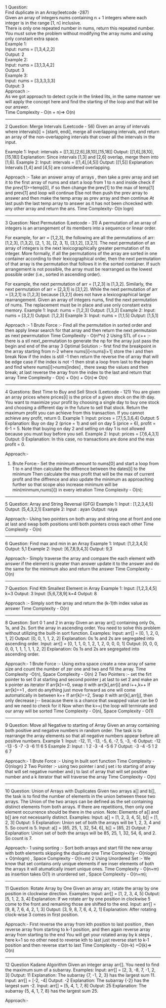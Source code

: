 1 Question:  
Find duplicate in an Array(leetcode -287)  
Given an array of integers nums containing n + 1 integers where each integer is in the range [1, n] inclusive.  
There is only one repeated number in nums, return this repeated number.  
You must solve the problem without modifying the array nums and using only constant extra space.  
Example 1:  
Input: nums = [1,3,4,2,2]  
Output: 2  
Example 2:  
Input: nums = [3,1,3,4,2]  
Output: 3  
Example 3:  
Input: nums = [3,3,3,3,3]  
Output: 3  
Approach :-  
As we got approach to detect cycle in the linked lits, in the same manner we will apply the concept here and find the starting of the loop and that will be our answer.  
Time Complexity - O(n + n)=> O(n)  
  
  ________________________

2 Question:
Merge Intervals (Leetcode - 56)
Given an array of intervals where intervals[i] = [starti, endi], merge all overlapping intervals, and return an array of the non-overlapping intervals that cover all the intervals in the input.

Example 1:
Input: intervals = [[1,3],[2,6],[8,10],[15,18]]
Output: [[1,6],[8,10],[15,18]]
Explanation: Since intervals [1,3] and [2,6] overlap, merge them into [1,6].
Example 2:
Input: intervals = [[1,4],[4,5]]
Output: [[1,5]]
Explanation: Intervals [1,4] and [4,5] are considered overlapping.

Approach :-
Take an answer array of arrays , then take a prev array and set it to the first array of nums and start a loop from 1 to n and inside check if the prev[1]>=temp[0], if so then change the prev[1] to the max of temp[1] and prev[1] and loop will continue 
Else not then push the prev array to answer and then make the temp array as prev array and then continue 
At last push the last temp array to answer as it has not been chcecked with any other array
and return the ans.
Time Complexity- O(n logn)

______________________

3 Question:
Next Permutation (Leetcode - 31)
A permutation of an array of integers is an arrangement of its members into a sequence or linear order.

For example, for arr = [1,2,3], the following are all the permutations of arr: [1,2,3], [1,3,2], [2, 1, 3], [2, 3, 1], [3,1,2], [3,2,1].
The next permutation of an array of integers is the next lexicographically greater permutation of its integer. More formally, if all the permutations of the array are sorted in one container according to their lexicographical order, then the next permutation of that array is the permutation that follows it in the sorted container. If such arrangement is not possible, the array must be rearranged as the lowest possible order (i.e., sorted in ascending order).

For example, the next permutation of arr = [1,2,3] is [1,3,2].
Similarly, the next permutation of arr = [2,3,1] is [3,1,2].
While the next permutation of arr = [3,2,1] is [1,2,3] because [3,2,1] does not have a lexicographical larger rearrangement.
Given an array of integers nums, find the next permutation of nums.
The replacement must be in place and use only constant extra memory.
Example 1:
Input: nums = [1,2,3]
Output: [1,3,2]
Example 2:
Input: nums = [3,2,1]
Output: [1,2,3]
Example 3:
Input: nums = [1,1,5]
Output: [1,5,1]

Approach :-
1 Brute Force :- Find all the permutation in sorted order and then apply linear search for that array and then return the next permutaion as next pewrmutation
Time Compllexity - O(n!*n)
2 Using STL of c++ :- there is a stl next_permutation to generate the np for the array just pass the begin and end of the array
3 Optimal Solution :- first find the breakpoint in the array starting from n-2 where nums[i]<nums[i+1] store the i and then break
Now if the index is still -1 then return the reverse the of array that will be edge case
if the index is not -1 then strat a loop from last to the begin and find where nums[i]>nums[index] , there swap the values and then break;
at last reverse the array from the index to the last and return that array
Time Complexity - O(n) + O(n) + O(n)=> O(n)

_____________________________________________

4 Questions:
Best Time to Buy and Sell Stock (Leetcode - 121)
You are given an array prices where prices[i] is the price of a given stock on the ith day.
You want to maximize your profit by choosing a single day to buy one stock and choosing a different day in the future to sell that stock.
Return the maximum profit you can achieve from this transaction. If you cannot achieve any profit, return 0.
Example 1:
Input: prices = [7,1,5,3,6,4]
Output: 5
Explanation: Buy on day 2 (price = 1) and sell on day 5 (price = 6), profit = 6-1 = 5.
Note that buying on day 2 and selling on day 1 is not allowed because you must buy before you sell.
Example 2:
Input: prices = [7,6,4,3,1]
Output: 0
Explanation: In this case, no transactions are done and the max profit = 0.

Approach:-
1. Brute Force:- Set the minimum amount to nums[0] and start a loop from 1 to n and then calculate the diffrence between the dates[i] to the minimum
Then calculate the max profit that will be the max of current profit and the diffrence and also update the minimum as approaching further so that scope also increase 
minimum will be min(minmum,nums[i]) in every ietration
Time Complexity - O(n);

_______________________________________________

5 Question:
Array and String Reversal (GFG)
Example 1:
Input : [1,2,3,4,5]
Output: [5,4,3,2,1]
Example 2:
Input : ayan
Output: naya

Approach:-
Using two pointers on both array and string one at front and one at last and swap both positions until both pointers cross each other
Time Complexity - O(n)

___________________________________________________

6 Question:
Find max and min in an Array
Example 1:
Intput: [1,2,3,4,5]
Output: 5,1
Example 2:
Input: [6,7,8,9,4,3]
Output: 9,3

Approach:-
Simply traverse the array and compare the each element with answer if the element is greater than answer update it to the answer and do the same for the minimum also and return the answer
Time Complexity - O(n)

___________________________________________________

7 Question:
Find Kth Smallest Element in Array
Example 1:
Input: [1,2,3,4,5] k=3
Output: 3
Input: [5,6,7,8,9] k=4
Output: 8

Approach :- Simply sort the array and return the (k-1)th index value as answer
Time Complexity - O(n)

_______________________________________________________

8 Question:
Sort 0 1 and 2 in array
Given an array arr[] containing only 0s, 1s, and 2s. Sort the array in ascending order.
You need to solve this problem without utilizing the built-in sort function.
Examples:
Input: arr[] = [0, 1, 2, 0, 1, 2]
Output: [0, 0, 1, 1, 2, 2]
Explanation: 0s 1s and 2s are segregated into ascending order.
Input: arr[] = [0, 1, 1, 0, 1, 2, 1, 2, 0, 0, 0, 1]
Output: [0, 0, 0, 0, 0, 1, 1, 1, 1, 1, 2, 2]
Explanation: 0s 1s and 2s are segregated into ascending order.

Approach:-
1 Brute Force :- Using extra space create a new array of same size and count the number of zer one and two and fill the array.
Time Complexity -O(n), Space Complexity - O(n)
2 Two Pointers :- set the firt pointer to set 0 at starting and second pointer j at last to set 2 and make an k pointer as iterator
If arr[k]==0, swap it with arr[k],arr[i] and i++,k++
If arr[k]==1 , dont do anything just move forward as one will come automatically in between k++
If arr[k]==2, Swap it with arr[k],arr[j], then only decrease j-- beacause there is a chance that swapped value can be 0 and we need to check for it
Now when the k>=j the loop will terminate and our array will be sorted
Time Complexity - O(n), Space Complexity - O(1)

_________________________________________________

9 Question:
Move all Negative to starting of Array
Given an array containing both positive and negative numbers in random order. The task is to rearrange the array elements so that all negative numbers appear before all positive numbers.
Example 1:
Input: -12, 11, -13, -5, 6, -7, 5, -3, -6
Output: -12 -13 -5 -7 -3 -6 11 6 5
Example 2:
Input : 1 2 -3 -4 -5 6 7
Output: -3 -4 -5 1 2 6 7

Approach:-
1 Brute Force :- Using In built sort function 
Time Complexity - O(nlogn)
2 Two Pointer :- using two pointer i and j set i to starting of array that will set negative number and j to last of array that will set positive number and a k iterator that will traverse the array
Time Complexity - O(n)

____________________________________________________


10 Question:
Union of Arrays with Duplicates
Given two arrays a[] and b[], the task is to find the number of elements in the union between these two arrays.
The Union of the two arrays can be defined as the set containing distinct elements from both arrays. If there are repetitions, then only one element occurrence should be there in the union.
Note: Elements of a[] and b[] are not necessarily distinct.
Examples:
Input: a[] = [1, 2, 3, 4, 5], b[] = [1, 2, 3]
Output: 5
Explanation: Union set of both the arrays will be 1, 2, 3, 4 and 5. So count is 5.
Input: a[] = [85, 25, 1, 32, 54, 6], b[] = [85, 2] 
Output: 7
Explanation: Union set of both the arrays will be 85, 25, 1, 32, 54, 6, and 2. So count is 7.

Approach:-
1 using sorting :- Sort both arrays and start fill the new array with both elements skipping the duplicate one
Time Complexity - O(nlogn) + O(mlogm) , Space Complexity - O(n+m)
2 Using Unordered Set :- We know that set contains only unique elements if we inser elements of both the arrays it will atumatically insert unique ones.
Time Complexity - O(n+m) as insertion takes O(1) in unordered set , Space Complexity - O(n+m);

___________________________________________________________


11 Question:
Rotate Array by One
Given an array arr, rotate the array by one position in clockwise direction.
Examples:
Input: arr[] = [1, 2, 3, 4, 5]
Output: [5, 1, 2, 3, 4]
Explanation: If we rotate arr by one position in clockwise 5 come to the front and remaining those are shifted to the end.
Input: arr[] = [9, 8, 7, 6, 4, 2, 1, 3]
Output: [3, 9, 8, 7, 6, 4, 2, 1]
Explanation: After rotating clock-wise 3 comes in first position.

Approach:-
First reverse the array from kth position to last position , then reverse array from starting to k-1 position, and then again reverse array array from starting to the end
You will get your rotated array by k steps , here k=1 so no other need to reverse kth to last just reverse start to k-1 position and then reverse start to last
Time Complexity - O(n-k) +O(k)=> O(n)

_______________________________________________________________


12 Question
Kadane Algorithm
Given an integer array arr[]. You need to find the maximum sum of a subarray.
Examples:
Input: arr[] = [2, 3, -8, 7, -1, 2, 3]
Output: 11
Explanation: The subarray {7, -1, 2, 3} has the largest sum 11.
Input: arr[] = [-2, -4]
Output: -2
Explanation: The subarray {-2} has the largest sum -2.
Input: arr[] = [5, 4, 1, 7, 8]
Output: 25
Explanation: The subarray {5, 4, 1, 7, 8} has the largest sum 25.

Approach:-
